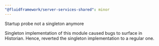 ```yaml
---
"@fluidframework/server-services-shared": minor
---
```


Startup probe not a singleton anymore

Singleton implementation of this module caused bugs to surface in Historian. Hence, reverted the singleton implementation to a regular one.
